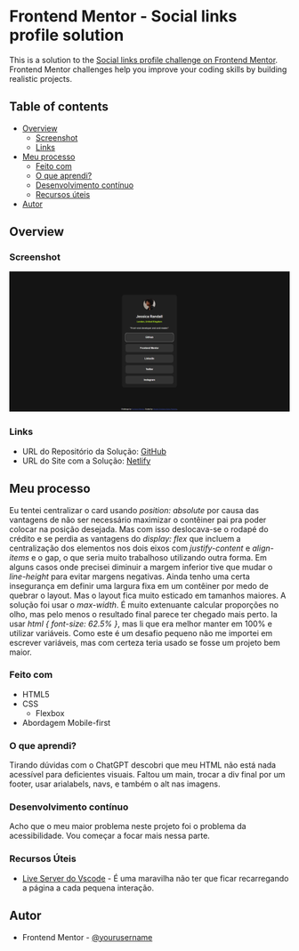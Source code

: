 # Frontend Mentor - Social links profile solution

This is a solution to the [Social links profile challenge on Frontend Mentor](https://www.frontendmentor.io/challenges/social-links-profile-UG32l9m6dQ). Frontend Mentor challenges help you improve your coding skills by building realistic projects. 

## Table of contents

- [Overview](#overview)
  - [Screenshot](#screenshot)
  - [Links](#links)
- [Meu processo](#my-process)
  - [Feito com](#built-with)
  - [O que aprendi?](#what-i-learned)
  - [Desenvolvimento contínuo](#continued-development)
  - [Recursos úteis](#useful-resources)
- [Autor](#author)

## Overview

### Screenshot

![](./assets/images/print.png)

### Links

- URL do Repositório da Solução: [GitHub](https://github.com/moiz4rt/social-links-profile-main)
- URL do Site com a Solução: [Netlify](https://solutiontosociallinksprofilemain.netlify.app/)

## Meu processo

Eu tentei centralizar o card usando _position: absolute_ por causa das vantagens de não ser necessário maximizar o contêiner pai pra poder colocar na posição desejada. Mas com isso deslocava-se o rodapé do crédito e se perdia as vantagens do _display: flex_ que incluem a centralização dos elementos nos dois eixos com _justify-content_ e _align-items_ e o gap, o que seria muito trabalhoso utilizando outra forma.
Em alguns casos onde precisei diminuir a margem inferior tive que mudar o _line-height_ para evitar margens negativas.
Ainda tenho uma certa insegurança em definir uma largura fixa em um contêiner por medo de quebrar o layout. Mas o layout fica muito esticado em tamanhos maiores. A solução foi usar o _max-width_.
É muito extenuante calcular proporções no olho, mas pelo menos o resultado final parece ter chegado mais perto.
Ia usar _html { font-size: 62.5% }_, mas li que era melhor manter em 100% e utilizar variáveis. Como este é um desafio pequeno não me importei em escrever variáveis, mas com certeza teria usado se fosse um projeto bem maior.

### Feito com 

- HTML5 
- CSS 
  - Flexbox
- Abordagem Mobile-first 

### O que aprendi? 

Tirando dúvidas com o ChatGPT descobri que meu HTML não está nada acessível para deficientes visuais. Faltou um main, trocar a div final por um footer, usar arialabels, navs, e também o alt nas imagens.

### Desenvolvimento contínuo 

Acho que o meu maior problema neste projeto foi o problema da acessibilidade. Vou começar a focar mais nessa parte.

### Recursos Úteis 

- [Live Server do Vscode](https://marketplace.visualstudio.com/items?itemName=ritwickdey.LiveServer)  - É uma maravilha não ter que ficar recarregando a página a cada pequena interação.

## Autor 

- Frontend Mentor - [@yourusername](https://www.frontendmentor.io/profile/yourusername)